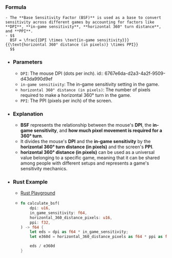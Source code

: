 ### Formula
	- The **Base Sensitivity Factor (BSF)** is used as a base to convert sensitivity across different games by accounting for factors like **DPI**, **in-game sensitivity**, **horizontal 360° turn distance**, and **PPI**.
	- $$
	  BSF = \frac{{DPI \times \text{in-game sensitivity}}}{{\text{horizontal 360° distance (in pixels)} \times PPI}}
	  $$
- ### Parameters
	- `DPI`: The mouse DPI (dots per inch).
	  id:: 6767e6da-d2a3-4a2f-9509-d43da990d9ef
	- `in-game sensitivity`: The in-game sensitivity setting in the game.
	- `horizontal 360° distance (in pixels)`: The number of pixels required to make a horizontal 360° turn in the game.
	- `PPI`: The PPI (pixels per inch) of the screen.
- ### Explanation
	- **BSF** represents the relationship between the mouse's **DPI**, the **in-game sensitivity**, and **how much pixel movement is required for a 360° turn**.
	- It divides the mouse's **DPI** and the **in-game sensitivity** by the **horizontal 360° turn distance (in pixels)** and the screen's **PPI**.
	- **horizontal 360° distance (in pixels)** can be used as a universal value belonging to a specific game, meaning that it can be shared among people with different setups and represents a game's sensitivity mechanics.
- ### Rust Example
	- [Rust Playground](https://play.rust-lang.org/?gist=732165eaaa6bce8f66fd7e94d49b283d)
	- ```rust
	  fn calculate_bsf(
	      dpi: u16,
	      in_game_sensitivity: f64,
	      horizontal_360_distance_pixels: u16,
	      ppi: f32,
	  ) -> f64 {
	      let eds = dpi as f64 * in_game_sensitivity;
	      let e360d = horizontal_360_distance_pixels as f64 * ppi as f64;
	  
	      eds / e360d
	  }
	  ```